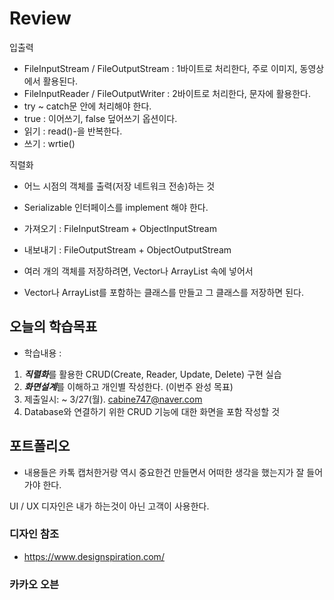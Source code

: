 # Review
입출력
- FileInputStream / FileOutputStream : 1바이트로 처리한다, 주로 이미지, 동영상에서 활용된다.
- FileInputReader / FileOutputWriter : 2바이트로 처리한다, 문자에 활용한다.
- try ~ catch문 안에 처리해야 한다.
- true : 이어쓰기, false 덮어쓰기 옵션이다.
- 읽기 : read()-을 반복한다.
- 쓰기 : wrtie()

직렬화
- 어느 시점의 객체를 출력(저장 네트워크 전송)하는 것
- Serializable 인터페이스를 implement 해야 한다.
- 가져오기 : FileInputStream + ObjectInputStream
- 내보내기 : FileOutputStream + ObjectOutputStream

- 여러 개의 객체를 저장하려면, Vector나 ArrayList 속에 넣어서
- Vector나 ArrayList를 포함하는 클래스를 만들고 그 클래스를 저장하면 된다.


## 오늘의 학습목표
- 학습내용 :
1) ***직렬화***를 활용한 CRUD(Create, Reader, Update, Delete) 구현 실습
2) ***화면설계***를 이해하고 개인별 작성한다. (이번주 완성 목표)
3) 제출일시: ~ 3/27(월). cabine747@naver.com
4) Database와 연결하기 위한 CRUD 기능에 대한 화면을 포함 작성할 것

## 포트폴리오
- 내용들은 카톡 캡처한거랑 역시 중요한건 만들면서 어떠한 생각을 했는지가 잘 들어가야 한다.

UI /  UX 디자인은 내가 하는것이 아닌 고객이 사용한다.


### 디자인 참조
- https://www.designspiration.com/

### 카카오 오븐
